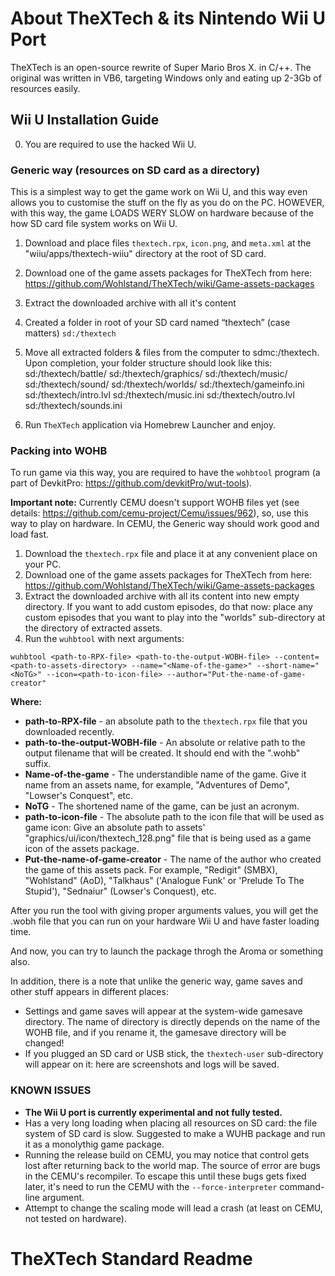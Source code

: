 # About TheXTech & its Nintendo Wii U Port

TheXTech is an open-source rewrite of Super Mario Bros X. in C/++.
The original was written in VB6, targeting Windows only and eating up 2-3Gb of resources easily.

## Wii U Installation Guide

0. You are required to use the hacked Wii U.

### Generic way (resources on SD card as a directory)
This is a simplest way to get the game work on Wii U, and this way even allows you to customise the stuff on the fly as you do on the PC.
HOWEVER, with this way, the game LOADS WERY SLOW on hardware because of the how SD card file system works on Wii U.

1. Download and place files `thextech.rpx`, `icon.png`, and `meta.xml` at the "wiiu/apps/thextech-wiiu" directory at the root of SD card.
2. Download one of the game assets packages for TheXTech from here: https://github.com/Wohlstand/TheXTech/wiki/Game-assets-packages
3. Extract the downloaded archive with all it's content
4. Created a folder in root of your SD card named “thextech” (case matters)
    `sd:/thextech`
5. Move all extracted folders & files from the computer to sdmc:/thextech.
    Upon completion, your folder structure should look like this:
        sd:/thextech/battle/
        sd:/thextech/graphics/
        sd:/thextech/music/
        sd:/thextech/sound/
        sd:/thextech/worlds/
        sd:/thextech/gameinfo.ini
        sd:/thextech/intro.lvl
        sd:/thextech/music.ini
        sd:/thextech/outro.lvl
        sd:/thextech/sounds.ini

6. Run `TheXTech` application via Homebrew Launcher and enjoy.

### Packing into WOHB
To run game via this way, you are required to have the `wohbtool` program (a part of DevkitPro: https://github.com/devkitPro/wut-tools).

**Important note:** Currently CEMU doesn't support WOHB files yet (see details: https://github.com/cemu-project/Cemu/issues/962), so, use this way to play on hardware. In CEMU, the Generic way should work good and load fast.

1. Download the `thextech.rpx` file and place it at any convenient place on your PC.
2. Download one of the game assets packages for TheXTech from here: https://github.com/Wohlstand/TheXTech/wiki/Game-assets-packages
3. Extract the downloaded archive with all its content into new empty directory. If you want to add custom episodes, do that now: place any custom episodes that you want to play into the "worlds" sub-directory at the directory of extracted assets.
4. Run the `wuhbtool` with next arguments:
```
wuhbtool <path-to-RPX-file> <path-to-the-output-WOBH-file> --content=<path-to-assets-directory> --name="<Name-of-the-game>" --short-name="<NoTG>" --icon=<path-to-icon-file> --author="Put-the-name-of-game-creator"
```

**Where:**
- **path-to-RPX-file** - an absolute path to the `thextech.rpx` file that you downloaded recently.
- **path-to-the-output-WOBH-file** - An absolute or relative path to the output filename that will be created. It should end with the ".wohb" suffix.
- **Name-of-the-game** - The understandible name of the game. Give it name from an assets name, for example, "Adventures of Demo", "Lowser's Conquest", etc.
- **NoTG** - The shortened name of the game, can be just an acronym.
- **path-to-icon-file** - The absolute path to the icon file that will be used as game icon: Give an absolute path to assets' "graphics/ui/icon/thextech_128.png" file that is being used as a game icon of the assets package.
- **Put-the-name-of-game-creator** - The name of the author who created the game of this assets pack. For example, "Redigit" (SMBX), "Wohlstand" (AoD), "Talkhaus" ('Analogue Funk' or 'Prelude To The Stupid'), "Sednaiur" (Lowser's Conquest), etc.

After you run the tool with giving proper arguments values, you will get the .wobh file that you can run on your hardware Wii U and have faster loading time.

And now, you can try to launch the package throgh the Aroma or something also.

In addition, there is a note that unlike the generic way, game saves and other stuff appears in different places:
- Settings and game saves will appear at the system-wide gamesave directory. The name of directory is directly depends on the name of the WOHB file, and if you rename it, the gamesave directory will be changed!
- If you plugged an SD card or USB stick, the `thextech-user` sub-directory will appear on it: here are screenshots and logs will be saved.


### KNOWN ISSUES

- **The Wii U port is currently experimental and not fully tested.**
- Has a very long loading when placing all resources on SD card: the file system of SD card is slow. Suggested to make a WUHB package and run it as a monolythig game package.
- Running the release build on CEMU, you may notice that control gets lost after returning back to the world map. The source of error are bugs in the CEMU's recompiler. To escape this until these bugs gets fixed later, it's need to run the CEMU with the `--force-interpreter` command-line argument.
- Attempt to change the scaling mode will lead a crash (at least on CEMU, not tested on hardware).

# TheXTech Standard Readme
